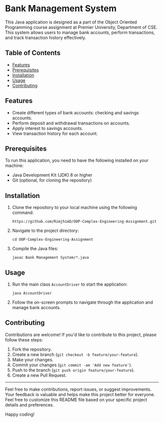 # Bank Management System 

This Java application is designed as a part of the Object Oriented Programming course assignment at Premier University, Department of CSE. 
This system allows users to manage bank accounts, perform transactions, and track transaction history effectively.

## Table of Contents

- [Features](#features)
- [Prerequisites](#prerequisites)
- [Installation](#installation)
- [Usage](#usage)
- [Contributing](#contributing)

## Features

- Create different types of bank accounts: checking and savings accounts.
- Perform deposit and withdrawal transactions on accounts.
- Apply interest to savings accounts.
- View transaction history for each account.

## Prerequisites

To run this application, you need to have the following installed on your machine:

- Java Development Kit (JDK) 8 or higher
- Git (optional, for cloning the repository)

## Installation

1. Clone the repository to your local machine using the following command:

    ```
    https://github.com/RimjhimD/OOP-Complex-Engineering-Assignment.git
    ```

2. Navigate to the project directory:

    ```
    cd OOP-Complex-Engineering-Assignment
    ```

3. Compile the Java files:

    ```
    javac Bank Management System/*.java
    ```

## Usage

1. Run the main class `AccountDriver` to start the application:

    ```
    java AccountDriver
    ```

2. Follow the on-screen prompts to navigate through the application and manage bank accounts.

## Contributing

Contributions are welcome! If you'd like to contribute to this project, please follow these steps:

1. Fork the repository.
2. Create a new branch (`git checkout -b feature/your-feature`).
3. Make your changes.
4. Commit your changes (`git commit -am 'Add new feature'`).
5. Push to the branch (`git push origin feature/your-feature`).
6. Create a new Pull Request.


---

Feel free to make contributions, report issues, or suggest improvements. Your feedback is valuable and helps make this project better for everyone.
Feel free to customize this README file based on your specific project details and preferences.


Happy coding!
